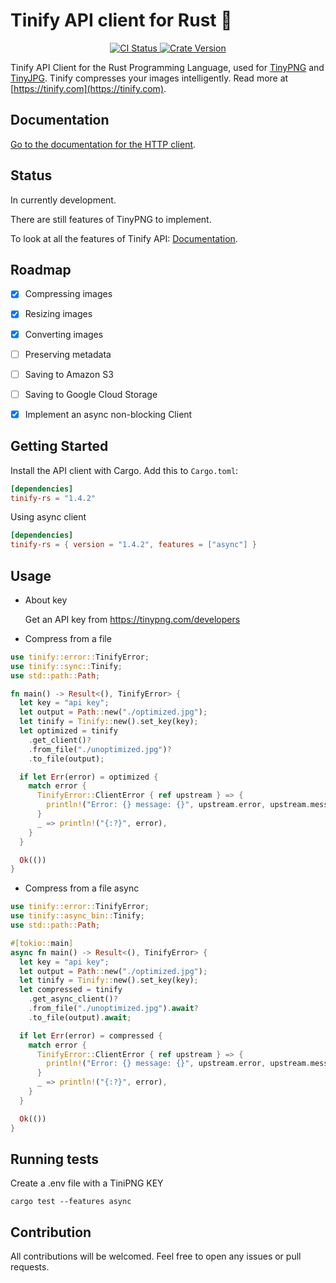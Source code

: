 # Tinify API client for Rust 🦀

<p align="center">
  <a href="https://github.com/Danieroner/tinify-rs/actions">
    <img alt="CI Status" src="https://github.com/Danieroner/tinify-rs/actions/workflows/ci.yml/badge.svg" />
  </a>
  <a href="https://crates.io/crates/tinify-rs">
    <img alt="Crate Version" src="https://img.shields.io/crates/v/tinify-rs.svg" />
  </a>
</p>

Tinify API Client for the Rust Programming Language, used for [TinyPNG](https://tinypng.com) and [TinyJPG](https://tinyjpg.com). Tinify compresses your images intelligently. Read more at [https://tinify.com](https://tinify.com).

## Documentation

[Go to the documentation for the HTTP client](https://tinypng.com/developers/reference).

## Status

In currently development.

There are still features of TinyPNG to implement.

To look at all the features of Tinify API: [Documentation](https://tinypng.com/developers/reference).

## Roadmap

 * [x] Compressing images
 * [x] Resizing images
 * [x] Converting images
 * [ ] Preserving metadata
 * [ ] Saving to Amazon S3
 * [ ] Saving to Google Cloud Storage
 * [x] Implement an async non-blocking Client


## Getting Started

Install the API client with Cargo. Add this to `Cargo.toml`:

```toml
[dependencies]
tinify-rs = "1.4.2"
```

Using async client

```toml
[dependencies]
tinify-rs = { version = "1.4.2", features = ["async"] }
```

## Usage

- About key

  Get an API key from  https://tinypng.com/developers

- Compress from a file
```rust
use tinify::error::TinifyError;
use tinify::sync::Tinify;
use std::path::Path;

fn main() -> Result<(), TinifyError> {
  let key = "api key";
  let output = Path::new("./optimized.jpg");
  let tinify = Tinify::new().set_key(key);
  let optimized = tinify
    .get_client()?
    .from_file("./unoptimized.jpg")?
    .to_file(output);

  if let Err(error) = optimized {
    match error {
      TinifyError::ClientError { ref upstream } => {
        println!("Error: {} message: {}", upstream.error, upstream.message);
      }
      _ => println!("{:?}", error),
    }
  }

  Ok(())
}

```

- Compress from a file async
```rust
use tinify::error::TinifyError;
use tinify::async_bin::Tinify;
use std::path::Path;

#[tokio::main]
async fn main() -> Result<(), TinifyError> {
  let key = "api key";
  let output = Path::new("./optimized.jpg");
  let tinify = Tinify::new().set_key(key);
  let compressed = tinify
    .get_async_client()?
    .from_file("./unoptimized.jpg").await?
    .to_file(output).await;

  if let Err(error) = compressed {
    match error {
      TinifyError::ClientError { ref upstream } => {
        println!("Error: {} message: {}", upstream.error, upstream.message);
      }
      _ => println!("{:?}", error),
    }
  }

  Ok(())
}

```

## Running tests

Create a .env file with a TiniPNG KEY

```
cargo test --features async
```

## Contribution

All contributions will be welcomed. Feel free to open any issues or pull requests.
